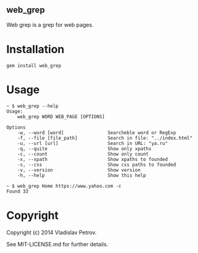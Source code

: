 web_grep
-------

Web grep is a grep for web pages.

Installation
============

```
gem install web_grep
```

Usage
=====

```
~ $ web_grep --help
Usage:
    web_grep WORD WEB_PAGE [OPTIONS]

Options
    -w, --word [word]                Searcheble word or RegExp
    -f, --file [file_path]           Search in file: "../index.html"
    -u, --url [url]                  Search in URL: "ya.ru"
    -q, --quite                      Show only xpaths
    -c, --count                      Show only count
    -x, --xpath                      Show xpaths to founded
    -s, --css                        Show css paths to founded
    -v, --version                    Show version
    -h, --help                       Show this help
```

```
~ $ web_grep Home https://www.yahoo.com -c
Found 33
```

Copyright
=========

Copyright (c) 2014 Vladislav Petrov.

See MIT-LICENSE.md for further details.